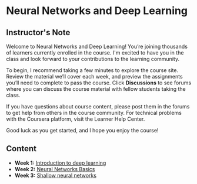 # Neural Networks and Deep Learning

## Instructor's Note

Welcome to Neural Networks and Deep Learning! You’re joining thousands of learners currently enrolled in the course. I'm excited to have you in the class and look forward to your contributions to the learning community.

To begin, I recommend taking a few minutes to explore the course site. Review the material we’ll cover each week, and preview the assignments you’ll need to complete to pass the course. Click **Discussions** to see forums where you can discuss the course material with fellow students taking the class.

If you have questions about course content, please post them in the forums to get help from others in the course community. For technical problems with the Coursera platform, visit the Learner Help Center.

Good luck as you get started, and I hope you enjoy the course!

## Content
* **Week 1:** [Introduction to deep learning](./Week1/README.md)
* **Week 2:** [Neural Networks Basics](./Week2/README.md)
* **Week 3:** [Shallow neural networks](./Week3/README.md)
